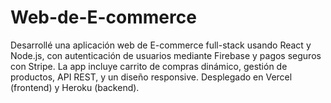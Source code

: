 # Web-de-E-commerce
Desarrollé una aplicación web de E-commerce full-stack usando React y Node.js, con autenticación de usuarios mediante Firebase y pagos seguros con Stripe. La app incluye carrito de compras dinámico, gestión de productos, API REST, y un diseño responsive. Desplegado en Vercel (frontend) y Heroku (backend).
